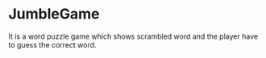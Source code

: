 # JumbleGame
It is a word puzzle game which shows scrambled word and the player have to guess the correct word.
